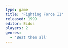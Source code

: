 ```yaml
---
type: game
title: 'Fighting Force II'
released: 1999
editor: Eidos
players: 2
genres:
  - 'Beat them all'
---
```

